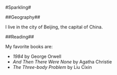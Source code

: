 #Sparkling#

##Geography##

I live in the city of Beijing, the capital of China.

##Reading##

My favorite books are:

- *1984* by George Orwell
- *And Then There Were None* by Agatha Christie
- *The Three-body Problem* by Liu Cixin

